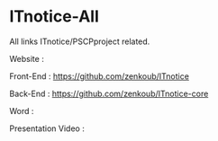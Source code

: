 # ITnotice-All
All links ITnotice/PSCPproject related.

Website :

Front-End : https://github.com/zenkoub/ITnotice

Back-End : https://github.com/zenkoub/ITnotice-core

Word : 

Presentation Video : 

